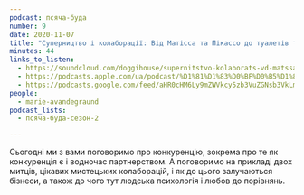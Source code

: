 ```yaml
---
podcast: псяча-буда
number: 9
date: 2020-11-07
title: "Суперництво і колаборації: Від Матісса та Пікассо до туалетів та лікарень"
minutes: 44
links_to_listen:
  - https://soundcloud.com/doggihouse/supernitstvo-kolaborats-vd-matssa-ta-pkasso-do-tualetv-ta-lkaren
  - https://podcasts.apple.com/ua/podcast/%D1%81%D1%83%D0%BF%D0%B5%D1%80%D0%BD%D0%B8%D1%86%D1%82%D0%B2%D0%BE-%D1%96-%D0%BA%D0%BE%D0%BB%D0%B0%D0%B1%D0%BE%D1%80%D0%B0%D1%86%D1%96%D1%97-%D0%B2%D1%96%D0%B4-%D0%BC%D0%B0%D1%82%D1%96%D1%81%D1%81%D0%B0-%D1%82%D0%B0-%D0%BF%D1%96%D0%BA%D0%B0%D1%81%D1%81%D0%BE-%D0%B4%D0%BE/id1525117216?i=1000497537412
  - https://podcasts.google.com/feed/aHR0cHM6Ly9mZWVkcy5zb3VuZGNsb3VkLmNvbS91c2Vycy9zb3VuZGNsb3VkOnVzZXJzOjg1ODUxNjI2NS9zb3VuZHMucnNz/episode/dGFnOnNvdW5kY2xvdWQsMjAxMDp0cmFja3MvOTI0Njk5ODA1
people:
  - marie-avandegraund
podcast_lists:
  - псяча-буда-сезон-2

---
```


Сьогодні ми з вами поговоримо про конкуренцію, зокрема про те як конкуренція є
і водночас партнерством. А поговоримо на прикладі двох митців, цікавих
мистецьких колаборацій, і як до цього залучаються бізнеси, а також до чого тут
людська психологія і любов до порівнянь.
